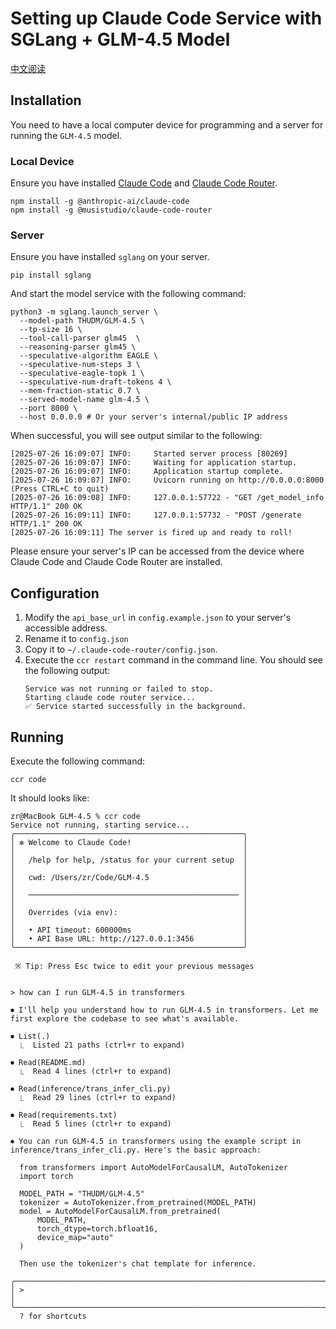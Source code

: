 # Setting up Claude Code Service with SGLang + GLM-4.5 Model

[中文阅读](./README_zh.md)

## Installation

You need to have a local computer device for programming and a server for running the `GLM-4.5` model.

### Local Device

Ensure you have installed [Claude Code](https://github.com/anthropics/claude-code)
and [Claude Code Router](https://github.com/musistudio/claude-code-router).

```
npm install -g @anthropic-ai/claude-code
npm install -g @musistudio/claude-code-router
```

### Server

Ensure you have installed `sglang` on your server.

```shell
pip install sglang
```

And start the model service with the following command:

```shell
python3 -m sglang.launch_server \
  --model-path THUDM/GLM-4.5 \
  --tp-size 16 \
  --tool-call-parser glm45  \
  --reasoning-parser glm45 \
  --speculative-algorithm EAGLE \
  --speculative-num-steps 3 \
  --speculative-eagle-topk 1 \
  --speculative-num-draft-tokens 4 \
  --mem-fraction-static 0.7 \
  --served-model-name glm-4.5 \
  --port 8000 \
  --host 0.0.0.0 # Or your server's internal/public IP address
```

When successful, you will see output similar to the following:

```
[2025-07-26 16:09:07] INFO:     Started server process [80269]
[2025-07-26 16:09:07] INFO:     Waiting for application startup.
[2025-07-26 16:09:07] INFO:     Application startup complete.
[2025-07-26 16:09:07] INFO:     Uvicorn running on http://0.0.0.0:8000 (Press CTRL+C to quit)
[2025-07-26 16:09:08] INFO:     127.0.0.1:57722 - "GET /get_model_info HTTP/1.1" 200 OK
[2025-07-26 16:09:11] INFO:     127.0.0.1:57732 - "POST /generate HTTP/1.1" 200 OK
[2025-07-26 16:09:11] The server is fired up and ready to roll!
```

Please ensure your server's IP can be accessed from the device where Claude Code and Claude Code Router are installed.

## Configuration

1. Modify the `api_base_url` in `config.example.json` to your server's accessible address.
2. Rename it to `config.json`
3. Copy it to `~/.claude-code-router/config.json`.
4. Execute the `ccr restart` command in the command line. You should see the following output:
    ```
    Service was not running or failed to stop.
    Starting claude code router service...
    ✅ Service started successfully in the background.
    ```

## Running

Execute the following command:

```
ccr code
```

It should looks like:
```
zr@MacBook GLM-4.5 % ccr code
Service not running, starting service...
╭───────────────────────────────────────────────────╮
│ ✻ Welcome to Claude Code!                         │
│                                                   │
│   /help for help, /status for your current setup  │
│                                                   │
│   cwd: /Users/zr/Code/GLM-4.5                     │
│                                                   │
│   ─────────────────────────────────────────────── │
│                                                   │
│   Overrides (via env):                            │
│                                                   │
│   • API timeout: 600000ms                         │
│   • API Base URL: http://127.0.0.1:3456           │
╰───────────────────────────────────────────────────╯

 ※ Tip: Press Esc twice to edit your previous messages


> how can I run GLM-4.5 in transformers

⏺ I'll help you understand how to run GLM-4.5 in transformers. Let me first explore the codebase to see what's available.

⏺ List(.)
  ⎿  Listed 21 paths (ctrl+r to expand)

⏺ Read(README.md)
  ⎿  Read 4 lines (ctrl+r to expand)

⏺ Read(inference/trans_infer_cli.py)
  ⎿  Read 29 lines (ctrl+r to expand)

⏺ Read(requirements.txt)
  ⎿  Read 5 lines (ctrl+r to expand)

⏺ You can run GLM-4.5 in transformers using the example script in inference/trans_infer_cli.py. Here's the basic approach:

  from transformers import AutoModelForCausalLM, AutoTokenizer
  import torch

  MODEL_PATH = "THUDM/GLM-4.5"
  tokenizer = AutoTokenizer.from_pretrained(MODEL_PATH)
  model = AutoModelForCausalLM.from_pretrained(
      MODEL_PATH,
      torch_dtype=torch.bfloat16,
      device_map="auto"
  )

  Then use the tokenizer's chat template for inference.

╭───────────────────────────────────────────────────────────────────────────────────────────────────────────────────────────────────────────────────────────────────────────────────────╮
│ >                                                                                                                                                                                     │
╰───────────────────────────────────────────────────────────────────────────────────────────────────────────────────────────────────────────────────────────────────────────────────────╯
  ? for shortcuts
```